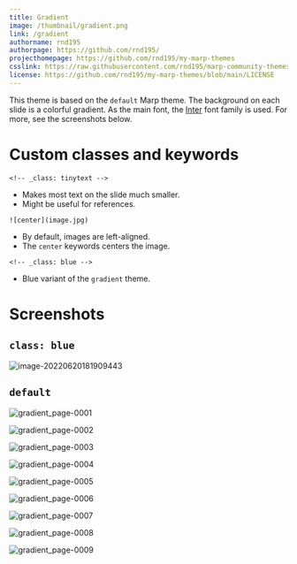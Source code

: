 ```yaml
---
title: Gradient
image: /thumbnail/gradient.png
link: /gradient
authorname: rnd195
authorpage: https://github.com/rnd195/
projecthomepage: https://github.com/rnd195/my-marp-themes
csslink: https://raw.githubusercontent.com/rnd195/marp-community-themes/main/themes/gradient.css
license: https://github.com/rnd195/my-marp-themes/blob/main/LICENSE
---
```


This theme is based on the `default` Marp theme. The background on each slide is a colorful gradient. As the main font, the [Inter](https://github.com/rsms/inter) font family is used. For more, see the screenshots below.

# Custom classes and keywords

`<!-- _class: tinytext -->`

- Makes most text on the slide much smaller.
- Might be useful for references.

`![center](image.jpg)`

- By default, images are left-aligned.
- The `center` keywords centers the image.

`<!-- _class: blue -->`

- Blue variant of the `gradient` theme.

# Screenshots

## `class: blue`

![image-20220620181909443](/gradient.assets/gradient_page-0000.jpg)

## `default`

![gradient_page-0001](/gradient.assets/gradient_page-0001.jpg)

![gradient_page-0002](/gradient.assets/gradient_page-0002.jpg)

![gradient_page-0003](/gradient.assets/gradient_page-0003.jpg)

![gradient_page-0004](/gradient.assets/gradient_page-0004.jpg)

![gradient_page-0005](/gradient.assets/gradient_page-0005.jpg)

![gradient_page-0006](/gradient.assets/gradient_page-0006.jpg)

![gradient_page-0007](/gradient.assets/gradient_page-0007.jpg)

![gradient_page-0008](/gradient.assets/gradient_page-0008.jpg)

![gradient_page-0009](/gradient.assets/gradient_page-0009.jpg)
